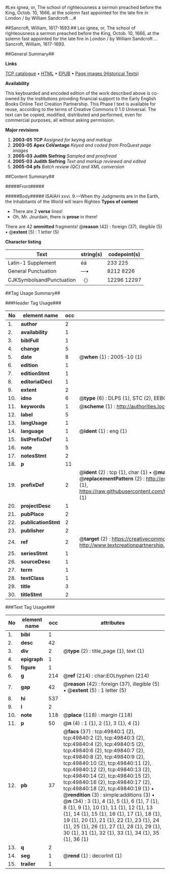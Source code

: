 #Lex ignea, or, The school of righteousness a sermon preached before the King, Octob. 10, 1666, at the solemn fast appointed for the late fire in London / by William Sandcroft ...#

##Sancroft, William, 1617-1693.##
Lex ignea, or, The school of righteousness a sermon preached before the King, Octob. 10, 1666, at the solemn fast appointed for the late fire in London / by William Sandcroft ...
Sancroft, William, 1617-1693.

##General Summary##

**Links**

[TCP catalogue](http://www.ota.ox.ac.uk/tcp/)  • 
[HTML](http://tei.it.ox.ac.uk/tcp/Texts-HTML/free/A61/A61503.html)  • 
[EPUB](http://tei.it.ox.ac.uk/tcp/Texts-EPUB/free/A61/A61503.epub) • 
[Page images (Historical Texts)](https://data.historicaltexts.jisc.ac.uk/view?pubId=eebo-11845770e&pageId=eebo-11845770e-49840-1)

**Availability**

This keyboarded and encoded edition of the
	       work described above is co-owned by the institutions
	       providing financial support to the Early English Books
	       Online Text Creation Partnership. This Phase I text is
	       available for reuse, according to the terms of Creative
	       Commons 0 1.0 Universal. The text can be copied,
	       modified, distributed and performed, even for
	       commercial purposes, all without asking permission.

**Major revisions**

1. __2003-05__ __TCP__ *Assigned for keying and markup*
1. __2003-05__ __Apex CoVantage__ *Keyed and coded from ProQuest page images*
1. __2005-03__ __Judith Siefring__ *Sampled and proofread*
1. __2005-03__ __Judith Siefring__ *Text and markup reviewed and edited*
1. __2005-04__ __pfs__ *Batch review (QC) and XML conversion*

##Content Summary##

#####Front#####

#####Body#####
ISAIAH xxvi. 9.—When thy Judgments are in the Earth, the Inhabitants of the World will learn Righteo
**Types of content**

  * There are 2 **verse** lines!
  * Oh, Mr. Jourdain, there is **prose** in there!

There are 42 **ommitted** fragments! 
 @__reason__ (42) : foreign (37), illegible (5)  •  @__extent__ (5) : 1 letter (5)

**Character listing**


|Text|string(s)|codepoint(s)|
|---|---|---|
|Latin-1 Supplement|éá|233 225|
|General Punctuation|—•|8212 8226|
|CJKSymbolsandPunctuation|〈〉|12296 12297|

##Tag Usage Summary##

###Header Tag Usage###

|No|element name|occ|attributes|
|---|---|---|---|
|1.|__author__|2||
|2.|__availability__|1||
|3.|__biblFull__|1||
|4.|__change__|5||
|5.|__date__|8| @__when__ (1) : 2005-10 (1)|
|6.|__edition__|1||
|7.|__editionStmt__|1||
|8.|__editorialDecl__|1||
|9.|__extent__|2||
|10.|__idno__|6| @__type__ (6) : DLPS (1), STC (2), EEBO-CITATION (1), OCLC (1), VID (1)|
|11.|__keywords__|1| @__scheme__ (1) : http://authorities.loc.gov/ (1)|
|12.|__label__|5||
|13.|__langUsage__|1||
|14.|__language__|1| @__ident__ (1) : eng (1)|
|15.|__listPrefixDef__|1||
|16.|__note__|5||
|17.|__notesStmt__|2||
|18.|__p__|11||
|19.|__prefixDef__|2| @__ident__ (2) : tcp (1), char (1)  •  @__matchPattern__ (2) : ([0-9\-]+):([0-9IVX]+) (1), (.+) (1)  •  @__replacementPattern__ (2) : http://eebo.chadwyck.com/downloadtiff?vid=$1&page=$2 (1), https://raw.githubusercontent.com/textcreationpartnership/Texts/master/tcpchars.xml#$1 (1)|
|20.|__projectDesc__|1||
|21.|__pubPlace__|2||
|22.|__publicationStmt__|2||
|23.|__publisher__|2||
|24.|__ref__|2| @__target__ (2) : https://creativecommons.org/publicdomain/zero/1.0/ (1), http://www.textcreationpartnership.org/docs/. (1)|
|25.|__seriesStmt__|1||
|26.|__sourceDesc__|1||
|27.|__term__|1||
|28.|__textClass__|1||
|29.|__title__|3||
|30.|__titleStmt__|2||


###Text Tag Usage###

|No|element name|occ|attributes|
|---|---|---|---|
|1.|__bibl__|1||
|2.|__desc__|42||
|3.|__div__|2| @__type__ (2) : title_page (1), text (1)|
|4.|__epigraph__|1||
|5.|__figure__|1||
|6.|__g__|214| @__ref__ (214) : char:EOLhyphen (214)|
|7.|__gap__|42| @__reason__ (42) : foreign (37), illegible (5)  •  @__extent__ (5) : 1 letter (5)|
|8.|__hi__|537||
|9.|__l__|2||
|10.|__note__|118| @__place__ (118) : margin (118)|
|11.|__p__|50| @__n__ (4) : 1 (1), 2 (1), 3 (1), 4 (1)|
|12.|__pb__|37| @__facs__ (37) : tcp:49840:1 (2), tcp:49840:2 (2), tcp:49840:3 (2), tcp:49840:4 (2), tcp:49840:5 (2), tcp:49840:6 (2), tcp:49840:7 (2), tcp:49840:8 (2), tcp:49840:9 (2), tcp:49840:10 (2), tcp:49840:11 (2), tcp:49840:12 (2), tcp:49840:13 (2), tcp:49840:14 (2), tcp:49840:15 (2), tcp:49840:16 (2), tcp:49840:17 (2), tcp:49840:18 (2), tcp:49840:19 (1)  •  @__rendition__ (3) : simple:additions (3)  •  @__n__ (34) : 3 (1), 4 (1), 5 (1), 6 (1), 7 (1), 8 (1), 9 (1), 10 (1), 11 (1), 12 (1), 13 (1), 14 (1), 15 (1), 16 (1), 17 (1), 18 (1), 19 (1), 20 (1), 21 (1), 22 (1), 23 (1), 24 (1), 25 (1), 26 (1), 27 (1), 28 (1), 29 (1), 30 (1), 31 (1), 32 (1), 33 (1), 34 (1), 35 (1), 36 (1)|
|13.|__q__|2||
|14.|__seg__|1| @__rend__ (1) : decorInit (1)|
|15.|__trailer__|1||
